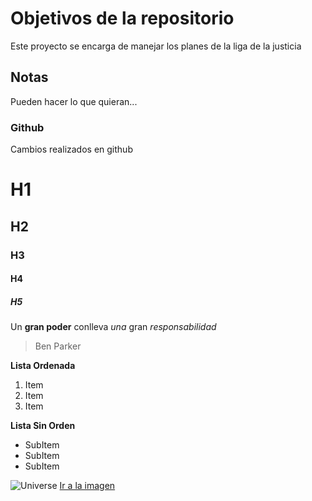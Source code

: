 # Objetivos de la repositorio

Este proyecto se encarga de manejar los planes de la liga de la justicia


## Notas
Pueden hacer lo que quieran...

### Github
Cambios realizados en github

# H1
## H2
### H3
#### H4
##### H5

Un **gran poder** conlleva _una_ gran *responsabilidad*
> Ben Parker

**Lista Ordenada**
1. Item
2. Item
3. Item

**Lista Sin Orden**
* SubItem
* SubItem
* SubItem

![Universe](https://www.universetoday.com/wp-content/uploads/2017/03/marsearthmagfields.jpg)
[Ir a la imagen](https://www.universetoday.com/wp-content/uploads/2017/03/marsearthmagfields.jpg)
